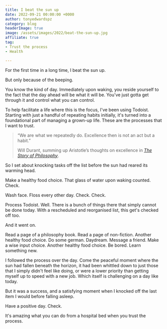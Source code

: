```yaml
---
title: I beat the sun up
date: 2022-09-21 00:00:00 +0000
author: tonyedwardspz
category: blog
headerImage: true
image: /assets/images/2022/beat-the-sun-up.jpg
affiliate: true
tag:
- Trust the process
- Health

---
```


For the first time in a long time, I beat the sun up.

But only because of the beeping.

You know the kind of day. Immediately upon waking, you reside yourself to the fact that the day ahead will be what it will be. You've just gotta get through it and control what you can control.

To help facilitate a life where this is the focus, I've been using Todoist. Starting with just a handful of repeating habits initially, it's turned into a foundational part of managing a grown-up life. These are the processes that I want to trust.

> “We are what we repeatedly do. Excellence then is not an act but a habit.”
>
> Will Durant, summing up Aristotle’s thoughts on excellence in *[The Story of Philosophy](https://amzn.to/3R969aS)*. 

So I set about knocking tasks off the list before the sun had reared its warming head.

Make a healthy food choice. That glass of water upon waking counted. Check.

Wash face. Floss every other day. Check. Check.

Process Todoist. Well. There is a bunch of things there that simply cannot be done today. With a rescheduled and reorganised list, this get's checked off too.

And it went on. 

Read a page of a philosophy book. Read a page of non-fiction. Another healthy food choice. Do some german. Daydream. Message a friend. Make a wise input choice. Another healthy food choice. Be bored. Learn something new.

I followed the process over the day. Come the peaceful moment where the sun had fallen beneath the horizon, it had been whittled down to just those that I simply didn't feel like doing, or were a lower priority than getting myself up to speed with a new job. Which itself is challenging on a day like today.

But it was a success, and a satisfying moment when I knocked off the last item I would before falling asleep. 

Have a positive day. Check.

It's amazing what you can do from a hospital bed when you trust the process.
